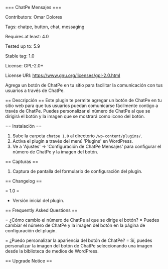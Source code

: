 === ChatPe Mensajes ===

Contributors: Omar Dolores

Tags: chatpe, button, chat, messaging

Requires at least: 4.0

Tested up to: 5.9

Stable tag: 1.0

License: GPL-2.0+

License URI: https://www.gnu.org/licenses/gpl-2.0.html

Agrega un botón de ChatPe en tu sitio para facilitar la comunicación con tus usuarios a través de ChatPe.

== Descripción ==
Este plugin te permite agregar un botón de ChatPe en tu sitio web para que tus usuarios puedan comunicarse fácilmente contigo a través de ChatPe. Puedes personalizar el número de ChatPe al que se dirigirá el botón y la imagen que se mostrará como icono del botón.

== Instalación ==
1. Sube la carpeta `chatpe 1.0` al directorio `/wp-content/plugins/`.
2. Activa el plugin a través del menú 'Plugins' en WordPress.
3. Ve a 'Ajustes' -> 'Configuración de ChatPe Mensajes' para configurar el número de ChatPe y la imagen del botón.

== Capturas ==
1. Captura de pantalla del formulario de configuración del plugin.

== Changelog ==

= 1.0 =
* Versión inicial del plugin.

== Frequently Asked Questions ==

= ¿Cómo cambio el número de ChatPe al que se dirige el botón? =
Puedes cambiar el número de ChatPe y la imagen del botón en la página de configuración del plugin.

= ¿Puedo personalizar la apariencia del botón de ChatPe? =
Sí, puedes personalizar la imagen del botón de ChatPe seleccionando una imagen desde la biblioteca de medios de WordPress.

== Upgrade Notice ==
